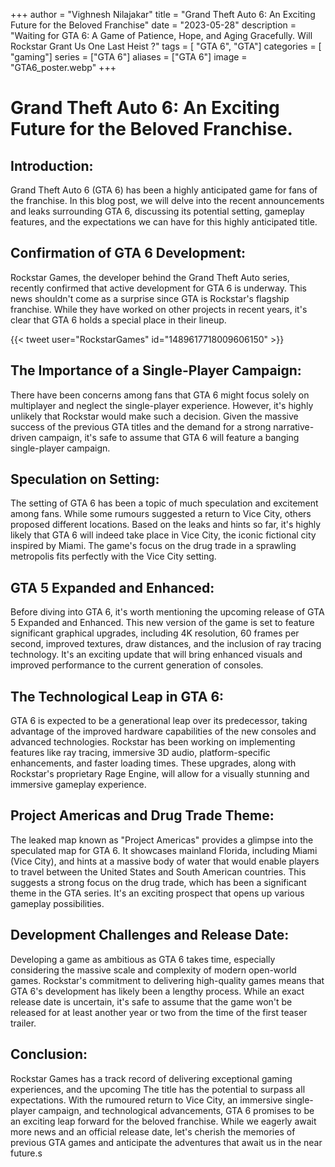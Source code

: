 +++
author = "Vighnesh Nilajakar"
title = "Grand Theft Auto 6: An Exciting Future for the Beloved Franchise"
date = "2023-05-28"
description = "Waiting for GTA 6: A Game of Patience, Hope, and Aging Gracefully. Will Rockstar Grant Us One Last Heist ?"
tags = [
    "GTA 6",
	"GTA"]
categories = [
    "gaming"]
series = ["GTA 6"]
aliases = ["GTA 6"]
image = "GTA6_poster.webp"
+++

# Grand Theft Auto 6: An Exciting Future for the Beloved Franchise.

## Introduction:
Grand Theft Auto 6 (GTA 6) has been a highly anticipated game for fans of the franchise. In this blog post, we will delve into the recent announcements and leaks surrounding GTA 6, discussing its potential setting, gameplay features, and the expectations we can have for this highly anticipated title.

## Confirmation of GTA 6 Development:
Rockstar Games, the developer behind the Grand Theft Auto series, recently confirmed that active development for GTA 6 is underway. This news shouldn't come as a surprise since GTA is Rockstar's flagship franchise. While they have worked on other projects in recent years, it's clear that GTA 6 holds a special place in their lineup.

{{< tweet user="RockstarGames" id="1489617718009606150" >}}

## The Importance of a Single-Player Campaign:
There have been concerns among fans that GTA 6 might focus solely on multiplayer and neglect the single-player experience. However, it's highly unlikely that Rockstar would make such a decision. Given the massive success of the previous GTA titles and the demand for a strong narrative-driven campaign, it's safe to assume that GTA 6 will feature a banging single-player campaign.

## Speculation on Setting:
The setting of GTA 6 has been a topic of much speculation and excitement among fans. While some rumours suggested a return to Vice City, others proposed different locations. Based on the leaks and hints so far, it's highly likely that GTA 6 will indeed take place in Vice City, the iconic fictional city inspired by Miami. The game's focus on the drug trade in a sprawling metropolis fits perfectly with the Vice City setting.

## GTA 5 Expanded and Enhanced:
Before diving into GTA 6, it's worth mentioning the upcoming release of GTA 5 Expanded and Enhanced. This new version of the game is set to feature significant graphical upgrades, including 4K resolution, 60 frames per second, improved textures, draw distances, and the inclusion of ray tracing technology. It's an exciting update that will bring enhanced visuals and improved performance to the current generation of consoles.

## The Technological Leap in GTA 6:
GTA 6 is expected to be a generational leap over its predecessor, taking advantage of the improved hardware capabilities of the new consoles and advanced technologies. Rockstar has been working on implementing features like ray tracing, immersive 3D audio, platform-specific enhancements, and faster loading times. These upgrades, along with Rockstar's proprietary Rage Engine, will allow for a visually stunning and immersive gameplay experience.

## Project Americas and Drug Trade Theme:
The leaked map known as "Project Americas" provides a glimpse into the speculated map for GTA 6. It showcases mainland Florida, including Miami (Vice City), and hints at a massive body of water that would enable players to travel between the United States and South American countries. This suggests a strong focus on the drug trade, which has been a significant theme in the GTA series. It's an exciting prospect that opens up various gameplay possibilities.

## Development Challenges and Release Date:
Developing a game as ambitious as GTA 6 takes time, especially considering the massive scale and complexity of modern open-world games. Rockstar's commitment to delivering high-quality games means that GTA 6's development has likely been a lengthy process. While an exact release date is uncertain, it's safe to assume that the game won't be released for at least another year or two from the time of the first teaser trailer.

## Conclusion:
Rockstar Games has a track record of delivering exceptional gaming experiences, and the upcoming
The title has the potential to surpass all expectations. With the rumoured return to Vice City, an immersive single-player campaign, and technological advancements, GTA 6 promises to be an exciting leap forward for the beloved franchise. While we eagerly await more news and an official release date, let's cherish the memories of previous GTA games and anticipate the adventures that await us in the near future.s